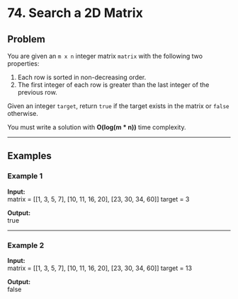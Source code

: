 # 74. Search a 2D Matrix

## Problem

You are given an `m x n` integer matrix `matrix` with the following two properties:

1. Each row is sorted in non-decreasing order.  
2. The first integer of each row is greater than the last integer of the previous row.

Given an integer `target`, return `true` if the target exists in the matrix or `false` otherwise.

You must write a solution with **O(log(m * n))** time complexity.

---

## Examples

### **Example 1**

**Input:**  
matrix = [[1, 3, 5, 7], [10, 11, 16, 20], [23, 30, 34, 60]] target = 3

**Output:**  
true

---

### **Example 2**

**Input:**  
matrix = [[1, 3, 5, 7], [10, 11, 16, 20], [23, 30, 34, 60]] target = 13


**Output:**  
false
